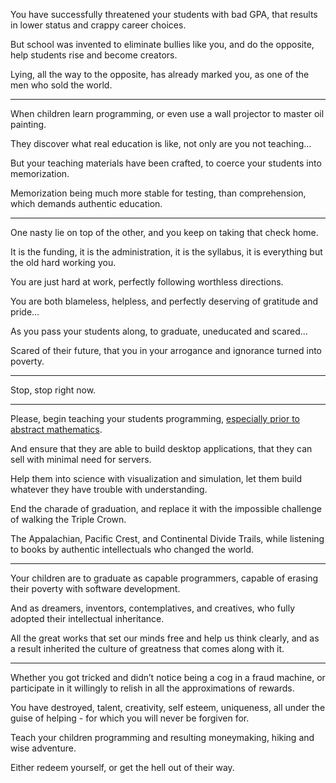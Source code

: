 You have successfully threatened your students with bad GPA,
that results in lower status and crappy career choices.

But school was invented to eliminate bullies like you,
and do the opposite, help students rise and become creators.

Lying, all the way to the opposite, has already marked you,
as one of the men who sold the world.

---

When children learn programming,
or even use a wall projector to master oil painting.

They discover what real education is like,
not only are you not teaching…

But your teaching materials have been crafted,
to coerce your students into memorization.

Memorization being much more stable for testing,
than comprehension, which demands authentic education.

---

One nasty lie on top of the other,
and you keep on taking that check home.

It is the funding, it is the administration, it is the syllabus,
it is everything but the old hard working you.

You are just hard at work,
perfectly following worthless directions.

You are both blameless, helpless,
and perfectly deserving of gratitude and pride…

As you pass your students along,
to graduate, uneducated and scared...

Scared of their future,
that you in your arrogance and ignorance turned into poverty.

---

Stop,
stop right now.

---

Please, begin teaching your students programming,
[especially prior to abstract mathematics][1].

And ensure that they are able to build desktop applications,
that they can sell with minimal need for servers.

Help them into science with visualization and simulation,
let them build whatever they have trouble with understanding.

End the charade of graduation,
and replace it with the impossible challenge of walking the Triple Crown.

The Appalachian, Pacific Crest, and Continental Divide Trails,
while listening to books by authentic intellectuals who changed the world.

---

Your children are to graduate as capable programmers,
capable of erasing their poverty with software development.

And as dreamers, inventors, contemplatives, and creatives,
who fully adopted their intellectual inheritance.

All the great works that set our minds free and help us think clearly,
and as a result inherited the culture of greatness that comes along with it.

---

Whether you got tricked and didn’t notice being a cog in a fraud machine,
or participate in it willingly to relish in all the approximations of rewards.

You have destroyed, talent, creativity, self esteem, uniqueness,
all under the guise of helping - for which you will never be forgiven for.

Teach your children programming and resulting moneymaking,
hiking and wise adventure.

Either redeem yourself,
or get the hell out of their way.

[1]: https://github.com/Experience-Monks/math-as-code
